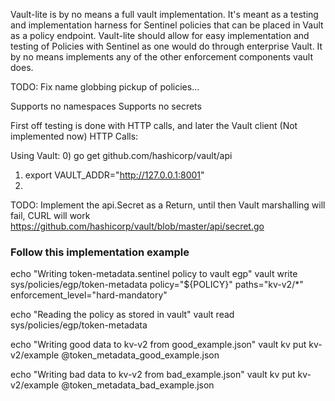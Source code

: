 Vault-lite is by no means a full vault implementation. It's meant as a
testing and implementation harness for Sentinel policies that can be
placed in Vault as a policy endpoint. Vault-lite should allow for easy
implementation and testing of Policies with Sentinel as one would do through
enterprise Vault. It by no means implements any of the other enforcement
components vault does.

TODO: Fix name globbing pickup of policies...

Supports no namespaces
Supports no secrets

First off testing is done with HTTP calls, and later the Vault client (Not implemented now)
HTTP Calls:

Using Vault:
0) go get github.com/hashicorp/vault/api
1) export VAULT_ADDR="http://127.0.0.1:8001"
2)

TODO:
Implement the api.Secret as a Return, until then Vault marshalling will fail, CURL will work
https://github.com/hashicorp/vault/blob/master/api/secret.go


### Follow this implementation example
echo "Writing token-metadata.sentinel policy to vault egp"
vault write sys/policies/egp/token-metadata policy="${POLICY}" paths="kv-v2/*" enforcement_level="hard-mandatory"

echo "Reading the policy as stored in vault"
vault read sys/policies/egp/token-metadata

echo "Writing good data to kv-v2 from good_example.json"
vault kv put kv-v2/example @token_metadata_good_example.json

echo "Writing bad data to kv-v2 from bad_example.json"
vault kv put kv-v2/example @token_metadata_bad_example.json
